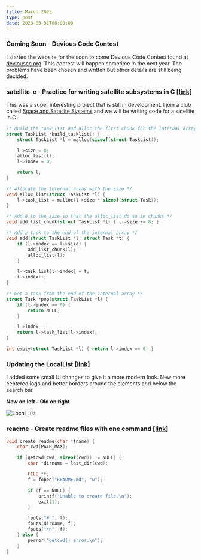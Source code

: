 ```yaml
---
title: March 2023
type: post
date: 2023-03-31T00:00:00
---
```


### Coming Soon - **Devious Code Contest**

I started the website for the soon to come Devious Code Contest found at [deviouscc.org](https://deviouscc.org/). This contest will happen sometime in the next year. The problems have been chosen and written but other details are still being decided.

### **satellite-c - Practice for writing satellite subsystems in C [[link]](https://github.com/JakeRoggenbuck/satellite-c)**

This was a super interesting project that is still in development. I join a club called [Space and Satellite Systems](https://www.ucdspaceandsatellitesystems.com/) and we will be writing code for a satellite in C.

```c
/* Build the task list and alloc the first chunk for the internal array */
struct TaskList *build_tasklist() {
    struct TaskList *l = malloc(sizeof(struct TaskList));

    l->size = 8;
    alloc_list(l);
    l->index = 0;

    return l;
}

/* Allocate the internal array with the size */
void alloc_list(struct TaskList *l) {
    l->task_list = malloc(l->size * sizeof(struct Task));
}

/* Add 8 to the size so that the alloc_list do so in chunks */
void add_list_chunk(struct TaskList *l) { l->size += 8; }

/* Add a task to the end of the internal array */
void add(struct TaskList *l, struct Task *t) {
    if (l->index == l->size) {
        add_list_chunk(l);
        alloc_list(l);
    }

    l->task_list[l->index] = t;
    l->index++;
}

/* Get a task from the end of the internal array */
struct Task *pop(struct TaskList *l) {
    if (l->index == 0) {
        return NULL;
    }

    l->index--;
    return l->task_list[l->index];
}

int empty(struct TaskList *l) { return l->index == 0; }
```

### Updating the LocalList [[link]](http://thelocallist.org)

I added some small UI changes to give it a more modern look. New more centered logo and better borders around the elements and below the search bar.

**New on left - Old on right**

![Local List](https://cdn.discordapp.com/attachments/697154250052075543/1091247246810550312/Local_List.png)

### readme - Create readme files with one command [[link]](https://github.com/JakeRoggenbuck/readme)

```c
void create_readme(char *fname) {
    char cwd[PATH_MAX];

    if (getcwd(cwd, sizeof(cwd)) != NULL) {
        char *dirname = last_dir(cwd);

        FILE *f;
        f = fopen("README.md", "w");

        if (f == NULL) {
            printf("Unable to create file.\n");
            exit(1);
        }

        fputs("# ", f);
        fputs(dirname, f);
        fputs("\n", f);
    } else {
        perror("getcwd() error.\n");
    }
}
```

###
